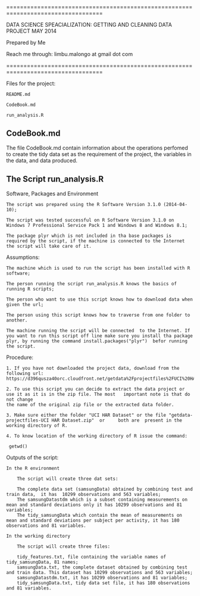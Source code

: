 ==================================================================================

DATA SCIENCE SPEACIALIZATION: GETTING AND CLEANING DATA PROJECT MAY 2014

Prepared by Me

Reach me through: limbu.malongo at gmail dot com

==================================================================================

Files for the project:

	README.md

	CodeBook.md

	run_analysis.R


CodeBook.md
-----------------------

The file CodeBook.md contain information about the operations perfomed to create the tidy data set as the requirement of the project, the variables in the data, and data produced.


The Script run_analysis.R
-----------------------------------------------

Software, Packages and Environment

	The script was prepared using the R Software Version 3.1.0 (2014-04-10);
	
	The script was tested successful on R Software Version 3.1.0 on Windows 7 Professional Service Pack 1 and Windows 8 and Windows 8.1;
	
	The package plyr which is not included in tha base packages is required by the script, if the machine is connected to the Internet the script will take care of it.

Assumptions:

	The machine which is used to run the script has been installed with R software;

	The person running the script run_analysis.R knows the basics of running R scripts;

	The person who want to use this script knows how to download data when given the url;

	The person using this script knows how to traverse from one folder to another.

	The machine running the script will be connected  to the Internet. If you want to run this script off line make sure you install tha package plyr, by running the command install.packages("plyr")  befor running the script.

Procedure:

	1. If you have not downloaded the project data, download from the following url:
	https://d396qusza40orc.cloudfront.net/getdata%2Fprojectfiles%2FUCI%20HAR%20Dataset.zip

	2. To use this script you can decide to extract the data project or use it as it is in the zip file. The most 	important note is that do not change 
	the name of the original zip file or the extracted data folder.

	3. Make sure either the folder "UCI HAR Dataset" or the file "getdata-projectfiles-UCI HAR Dataset.zip"  or 	both are  present in the working directory of R.

	4. To know location of the working directory of R issue the command:

   	 getwd()

Outputs of the script:

	In the R environment

		The script will create three dat sets:

		The complete data set (samsungData) obtained by combining test and train data,  it has  10299 observations and 563 variables;
		The samsungDatastdm which is a subset containing measurements on mean and standard deviations only it has 10299 observations and 81 variables;
		The tidy_samsungData which contain the mean of measurements on mean and standard deviations per subject per activity, it has 180 observations and 81 variables.

	In the working directory

		The script will create three files:

		tidy_features.txt, file containing the variable names of tidy_samsungData, 81 names;
		samsungData.txt, the complete dataset obtained by combining test and train data. This dataset has 10299 observations and 563 variables;
		samsungDatastdm.txt, it has 10299 observations and 81 variables;
		tidy_samsungData.txt, tidy data set file, it has 180 observations and 81 variables.